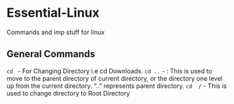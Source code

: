 # Essential-Linux
Commands and imp stuff for linux 


## General Commands 

```cd ``` - For Changing Directory 
i.e cd Downloads.
```cd ..``` - : This  is used to move to the parent directory of current directory, or the directory one level up from the current directory. “..” represents parent directory. 
```cd  /``` - This is used to change directory to Root Directory